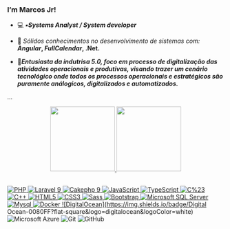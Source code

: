### I’m Marcos Jr!  

- 💻 <strong>*▪️Systems Analyst / System developer*</strong>
- 📌 *Sólidos conhecimentos no desenvolvimento de sistemas com:*<strong> *Angular*,  *FullCalendar*, .Net. </strong>


- 🔭<strong>*Entusiasta da indutrisa 5.0, foco em processo de digitalização das atividades operacionais e produtivas, visando trazer um cenário tecnológico onde todos os processos operacionais e estratégicos são puramente análogicos, digitalizados e automatizados.*</strong>

</strong> ...

<div align="center">
  <a href="https://github.com/markos-jr">
  <img height="150em" src="https://github-readme-stats.vercel.app/api?username=luidyreis&show_icons=true&theme=dark&include_all_commits=true&count_private=true"/>
  <img height="150em" src="https://github-readme-stats.vercel.app/api/top-langs/?username=luidyreis&layout=compact&langs_count=7&theme=dark"/>
</div>
  <div style="display: inline_block"><br>

![PHP](https://img.shields.io/badge/PHP-777BB4?style=flat-square&logo=php&logoColor=white)
![Laravel 9](https://img.shields.io/badge/Laravel-FF2D20?style=flat-square&logo=laravel&logoColor=white)
![Cakephp 9](https://img.shields.io/badge/Cakephp-D33C43?style=flat-square&logo=cakephp&logoColor=white)
![JavaScript](https://img.shields.io/badge/JavaScript-black?style=flat-square&logo=javascript)
![TypeScript](https://img.shields.io/badge/TypeScript-007ACC?style=flat-square&logo=typescript&logoColor=white)
![C%23](https://img.shields.io/badge/C%23-239120?style=flat-square&logo=c-sharp&logoColor=white)
![C++](https://img.shields.io/badge/C%2B%2B-00599C?style=flat-square&logo=c%2B%2B&logoColor=white)
![HTML5](https://img.shields.io/badge/HTML5-E34F26?style=flat-square&logo=html5&logoColor=white)
![CSS3](https://img.shields.io/badge/CSS3-1572B6?style=flat-square&logo=css3)
![Sass](https://img.shields.io/badge/Sass-CC6699?style=flat-square&logo=sass&logoColor=white)
![Bootstrap](https://img.shields.io/badge/Bootstrap-563D7C?style=flat-square&logo=bootstrap&logoColor=white)
![Microsoft SQL Server](https://img.shields.io/badge/SQL%20Server-CC2927?style=flat-square&logo=microsoft-sql-server&logoColor=white)
![Mysql](https://img.shields.io/badge/MySQL-00000F?style=flat-square&logo=mysql&logoColor=white)
![Docker](https://img.shields.io/badge/-Docker-2496ED?style=flat-square&logo=docker&logoColor=white)
![DigitalOcean](https://img.shields.io/badge/Digital Ocean-0080FF?flat-square&logo=digitalocean&logoColor=white)
![Microsoft Azure](https://img.shields.io/badge/Microsoft%20Azure-0089D6?style=flat-square&logo=microsoft-azure&logoColor=white)
![Git](https://img.shields.io/badge/-Git-black?style=flat-square&logo=git)
![GitHub](https://img.shields.io/badge/-GitHub-181717?style=flat-square&logo=github)



 
</div>

  #
  
